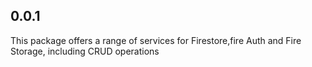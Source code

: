 ## 0.0.1

This package offers a range of services for Firestore,fire Auth and Fire Storage, including CRUD operations
